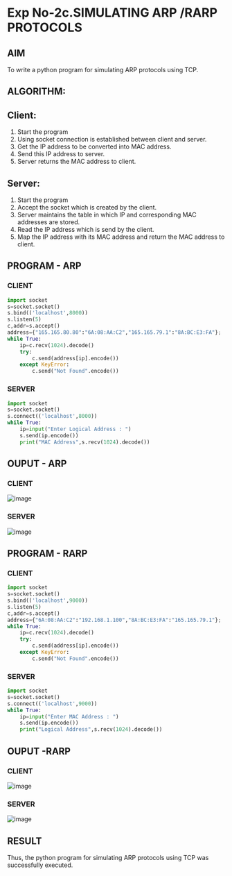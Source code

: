 # Exp No-2c.SIMULATING ARP /RARP PROTOCOLS
## AIM
To write a python program for simulating ARP protocols using TCP.
## ALGORITHM:
## Client:
1. Start the program
2. Using socket connection is established between client and server.
3. Get the IP address to be converted into MAC address.
4. Send this IP address to server.
5. Server returns the MAC address to client.
## Server:
1. Start the program
2. Accept the socket which is created by the client.
3. Server maintains the table in which IP and corresponding MAC addresses are
stored.
4. Read the IP address which is send by the client.
5. Map the IP address with its MAC address and return the MAC address to client.

## PROGRAM - ARP
### CLIENT
```python
import socket
s=socket.socket()
s.bind(('localhost',8000))
s.listen(5)
c,addr=s.accept()
address={"165.165.80.80":"6A:08:AA:C2","165.165.79.1":"8A:BC:E3:FA"};
while True:
    ip=c.recv(1024).decode()
    try:
        c.send(address[ip].encode())
    except KeyError:
        c.send("Not Found".encode())
```
### SERVER
```python
import socket
s=socket.socket()
s.connect(('localhost',8000))
while True:
    ip=input("Enter Logical Address : ")
    s.send(ip.encode())
    print("MAC Address",s.recv(1024).decode())
```



## OUPUT - ARP
### CLIENT
![image](https://github.com/Loknaath-sec/2c.ARP_RARP_PROTOCOLS/assets/145742558/cd947ea7-a012-4057-8ef4-b462dbc7a41a)
### SERVER
![image](https://github.com/Loknaath-sec/2c.ARP_RARP_PROTOCOLS/assets/145742558/1a437c7a-929b-4232-af3b-eb51dd9e9a91)



## PROGRAM - RARP
### CLIENT
```python
import socket
s=socket.socket()
s.bind(('localhost',9000))
s.listen(5)
c,addr=s.accept()
address={"6A:08:AA:C2":"192.168.1.100","8A:BC:E3:FA":"165.165.79.1"};
while True:
    ip=c.recv(1024).decode()
    try:
        c.send(address[ip].encode())
    except KeyError:
        c.send("Not Found".encode())
```
### SERVER
```python
import socket
s=socket.socket()
s.connect(('localhost',9000))
while True:
    ip=input("Enter MAC Address : ")
    s.send(ip.encode())
    print("Logical Address",s.recv(1024).decode())
```


## OUPUT -RARP
### CLIENT
![image](https://github.com/Loknaath-sec/2c.ARP_RARP_PROTOCOLS/assets/145742558/240d1ca8-188a-4826-b6eb-97a27cefaf9d)

### SERVER
![image](https://github.com/Loknaath-sec/2c.ARP_RARP_PROTOCOLS/assets/145742558/0399c1f0-f6ce-4d37-a2d7-a5b631fcd4a5)


## RESULT
Thus, the python program for simulating ARP protocols using TCP was successfully 
executed.
